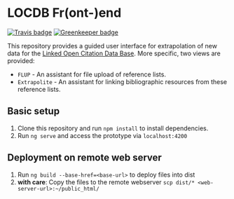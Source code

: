 # LOCDB Fr(ont-)end

[![Travis badge](https://travis-ci.org/locdb/locdb-frend.svg?branch=master)](https://travis-ci.org/)
[![Greenkeeper badge](https://badges.greenkeeper.io/locdb/locdb-frend.svg)](https://greenkeeper.io/)

This repository provides a guided user interface for extrapolation of new data for the [Linked Open Citation Data Base](https://github.com/locdb/loc-db).
More specific, two views are provided:

- `FLUP` - An assistant for file upload of reference lists.
- `Extrapolite` - An assistant for linking bibliographic resources from these reference lists.


## Basic setup


1. Clone this repository and run `npm install` to install dependencies.
2. Run `ng serve` and access the prototype via `localhost:4200`


## Deployment on remote web server

1. Run `ng build --base-href=<base-url>` to deploy files into dist
2. **with care**: Copy the files to the remote webserver `scp dist/* <web-server-url>:~/public_html/`

